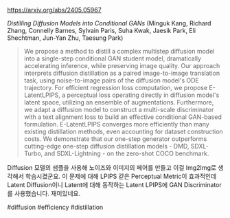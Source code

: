 https://arxiv.org/abs/2405.05967

*Distilling Diffusion Models into Conditional GANs* (Minguk Kang, Richard Zhang, Connelly Barnes, Sylvain Paris, Suha Kwak, Jaesik Park, Eli Shechtman, Jun-Yan Zhu, Taesung Park)

> We propose a method to distill a complex multistep diffusion model into a single-step conditional GAN student model, dramatically accelerating inference, while preserving image quality. Our approach interprets diffusion distillation as a paired image-to-image translation task, using noise-to-image pairs of the diffusion model's ODE trajectory. For efficient regression loss computation, we propose E-LatentLPIPS, a perceptual loss operating directly in diffusion model's latent space, utilizing an ensemble of augmentations. Furthermore, we adapt a diffusion model to construct a multi-scale discriminator with a text alignment loss to build an effective conditional GAN-based formulation. E-LatentLPIPS converges more efficiently than many existing distillation methods, even accounting for dataset construction costs. We demonstrate that our one-step generator outperforms cutting-edge one-step diffusion distillation models - DMD, SDXL-Turbo, and SDXL-Lightning - on the zero-shot COCO benchmark.

Diffusion 모델의 샘플을 사용해 노이즈와 이미지의 페어를 만들고 이걸 Img2Img로 생각해서 학습시켰군요. 이 문제에 대해 LPIPS 같은 Perceptual Metric이 효과적인데 Latent Diffusion이니 Latent에 대해 동작하는 Latent LPIPS에 GAN Discriminator를 사용했습니다. 재미있네요.

#diffusion #efficiency #distillation 